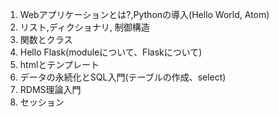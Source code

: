 1. Webアプリケーションとは?,Pythonの導入(Hello World, Atom)
2. リスト,ディクショナリ, 制御構造
3. 関数とクラス
4. Hello Flask(moduleについて、Flaskについて)
5. htmlとテンプレート
6. データの永続化とSQL入門(テーブルの作成、select)
7. RDMS理論入門
8. セッション
